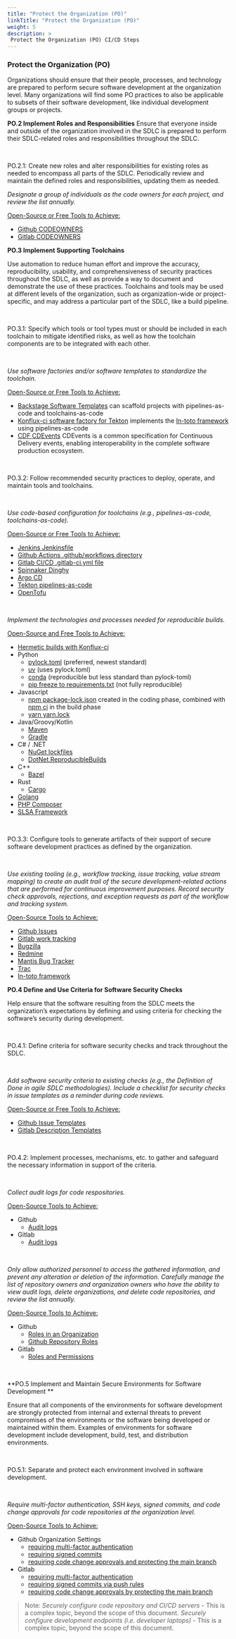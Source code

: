 ```yaml
---
title: "Protect the Organization (PO)"
linkTitle: "Protect the Organization (PO)"
weight: 5
description: >
 Protect the Organization (PO) CI/CD Steps
---
```



### Protect the Organization (PO)
Organizations should ensure that their people,
processes, and technology are prepared to perform secure software development at the
organization level. Many organizations will find some PO practices to also be applicable
to subsets of their software development, like individual development groups or projects.

**PO.2 Implement Roles and Responsibilities**
Ensure that everyone inside and outside of the
organization involved in the SDLC is prepared to
perform their SDLC-related roles and
responsibilities throughout the SDLC.

<br>

PO.2.1: Create new roles and alter responsibilities for
existing roles as needed to encompass all parts of the
SDLC. Periodically review and maintain the defined
roles and responsibilities, updating them as needed.

_Designate a group of individuals as the code owners for each project, and review the list annually._

<u>Open-Source or Free Tools to Achieve:</u>

- [Github CODEOWNERS](https://docs.github.com/en/repositories/managing-your-repositorys-settings-and-features/customizing-your-repository/about-code-owners)
- [Gitlab CODEOWNERS](https://docs.gitlab.com/user/project/codeowners/)

**PO.3 Implement Supporting Toolchains**

Use automation to reduce human effort and improve the accuracy, reproducibility, usability, and comprehensiveness of security practices throughout the SDLC, as well as provide a way to document and demonstrate the use of these practices. Toolchains and tools may be used at different levels of the organization, such as organization-wide or project-specific, and may address a particular part of the SDLC, like a build pipeline.


<br>

PO.3.1: Specify which tools or tool types must or
should be included in each toolchain to mitigate
identified risks, as well as how the toolchain
components are to be integrated with each other.

<br>

_Use software factories and/or software templates to standardize the toolchain._

<u>Open-Source or Free Tools to Achieve:</u>

- [Backstage Software Templates](https://backstage.io/docs/features/software-templates/) can scaffold projects with pipelines-as-code and toolchains-as-code
- [Konflux-ci software factory for Tekton](https://konflux-ci.dev/) implements the [In-toto framework](https://in-toto.io/docs/what-is-in-toto/) using pipelines-as-code
- [CDF CDEvents](https:/https://cdevents.dev/) CDEvents is a common specification for Continuous Delivery events, enabling interoperability in the complete software production ecosystem.

<br>

PO.3.2: Follow recommended security practices to
deploy, operate, and maintain tools and toolchains.

<br>

_Use code-based configuration for toolchains (e.g., pipelines-as-code, toolchains-as-code)._

<u>Open-Source or Free Tools to Achieve:</u>

- [Jenkins Jenkinsfile](https://www.jenkins.io/solutions/pipeline/)
- [Github Actions .github/workflows directory](https://docs.github.com/en/actions/about-github-actions/understanding-github-actions)
- [Gitlab CI/CD .gitlab-ci.yml file](https://docs.gitlab.com/ci/pipelines/)
- [Spinnaker Dinghy](https://github.com/armory/dinghy)
- [Argo CD](https://argo-cd.readthedocs.io/en/stable/user-guide/ci_automation/)
- [Tekton pipelines-as-code](https://pipelinesascode.com/)
- [OpenTofu](https://opentofu.org/)


<br>

_Implement the technologies and processes needed for reproducible builds._

<u>Open-Source and Free Tools to Achieve:</u>

- [Hermetic builds with Konflux-ci](https://konflux-ci.dev/docs/building/hermetic-builds/)
- Python 
  - [pylock.toml](https://packaging.python.org/en/latest/specifications/pylock-toml/#pylock-toml-spec) (preferred, newest standard)
  - [uv](https://docs.astral.sh/uv/pip/compile/) (uses pylock.toml)
  - [conda](https://github.com/conda/conda-lock) (reproducible but less standard than pylock-toml)
  - [pip freeze to requirements.txt](https://pip.pypa.io/en/stable/cli/pip_freeze/) (not fully reproducible)
- Javascript
  - [npm package-lock.json](https://docs.npmjs.com/cli/v7/configuring-npm/package-lock-json) created in the coding phase, combined with [npm ci](https://docs.npmjs.com/cli/v9/commands/npm-ci) in the build phase
  - [yarn yarn.lock](https://classic.yarnpkg.com/lang/en/docs/cli/install/)
- Java/Groovy/Kotlin
  - [Maven](https://maven.apache.org/guides/mini/guide-reproducible-builds.html)
  - [Gradle](https://docs.gradle.org/current/userguide/working_with_files.html#sec:reproducible_archives)
- C# / .NET
  - [NuGet lockfiles](https://learn.microsoft.com/en-us/nuget/consume-packages/package-references-in-project-files#locking-dependencies)
  - [DotNet.ReproducibleBuilds](https://www.nuget.org/packages/DotNet.ReproducibleBuilds/)
- C++
  - [Bazel](https://bazel.build/external/overview)
- Rust
  - [Cargo](https://crates.io/)
- [Golang](https://go.dev/blog/rebuild)
- [PHP Composer](https://getcomposer.org/)
- [SLSA Framework](https://slsa.dev/)

<br>

PO.3.3: Configure tools to generate artifacts of their
support of secure software development practices as
defined by the organization.

<br>

_Use existing tooling (e.g., workflow tracking, issue tracking, value stream mapping) to create an audit trail of the secure development-related actions that are performed for continuous improvement purposes._
_Record security check approvals, rejections, and exception requests as part of the workflow and tracking system._

<u>Open-Source Tools to Achieve:</u>

- [Github Issues](https://docs.github.com/en/issues/tracking-your-work-with-issues)
- [Gitlab work tracking](https://docs.gitlab.com/topics/plan_and_track/)
- [Bugzilla](https://www.bugzilla.org/)
- [Redmine](https://www.redmine.org/)
- [Mantis Bug Tracker](https://mantisbt.org/)
- [Trac](https://trac.edgewall.org/)
- [In-toto framework](https://in-toto.io/docs/what-is-in-toto/)


**PO.4 Define and Use Criteria for Software Security Checks**

Help ensure that the software resulting from the SDLC meets the organization’s 
expectations by defining and using criteria for checking the software’s security
during development.

<br>

PO.4.1: Define criteria for software security checks
and track throughout the SDLC.

<br>

_Add software security criteria to existing checks (e.g., the Definition of Done in agile SDLC methodologies). Include a checklist for security checks in issue templates as a reminder during code reviews._

<u>Open-Source or Free Tools to Achieve:</u>

- [Github Issue Templates](https://docs.github.com/en/communities/using-templates-to-encourage-useful-issues-and-pull-requests/configuring-issue-templates-for-your-repository)
- [Gitlab Description Templates](https://docs.gitlab.com/user/project/description_templates/)

<br>


PO.4.2: Implement processes, mechanisms, etc. to gather and safeguard the necessary information in support of the criteria.


<br>

_Collect audit logs for code respositories._

<u>Open-Source Tools to Achieve:</u>

- Github
  - [Audit logs](https://docs.github.com/en/organizations/keeping-your-organization-secure/managing-security-settings-for-your-organization/reviewing-the-audit-log-for-your-organization)
- Gitlab
  - [Audit logs](https://docs.gitlab.com/user/compliance/audit_events/)

<br>

_Only allow authorized personnel to access the gathered information, and prevent any alteration or deletion of the information. Carefully manage the list of repository owners and organization owners who have the ability to view audit logs, delete organizations, and delete code repositories, and review the list annually._

<u>Open-Source Tools to Achieve:</u>

- Github
  - [Roles in an Organization](https://docs.github.com/en/organizations/managing-peoples-access-to-your-organization-with-roles/roles-in-an-organization)
  - [Github Repository Roles](https://docs.github.com/en/organizations/managing-user-access-to-your-organizations-repositories/managing-repository-roles/repository-roles-for-an-organization)
- Gitlab
  - [Roles and Permissions](https://docs.gitlab.com/user/permissions/)

<br>

**PO.5 Implement and Maintain Secure Environments for Software Development **

Ensure that all components of the environments for software development are
strongly protected from internal and external threats to prevent compromises of the
environments or the software being developed or maintained within them. Examples of
environments for software development include development, build, test, and distribution
environments.

<br>

PO.5.1: Separate and protect each environment involved in software development.

<br>

_Require multi-factor authentication, SSH keys, signed commits, and code change approvals for code repositories at the organization level._

<u>Open-Source Tools to Achieve:</u>

- Github Organization Settings
  - [requiring multi-factor authentication](https://docs.github.com/en/organizations/keeping-your-organization-secure/managing-two-factor-authentication-for-your-organization/requiring-two-factor-authentication-in-your-organization)
  - [requiring signed commits](https://docs.github.com/en/organizations/managing-organization-settings/managing-the-commit-signoff-policy-for-your-organization)
  - [requiring code change approvals and protecting the main branch](https://docs.github.com/en/organizations/managing-organization-settings/managing-pull-request-reviews-in-your-organization)
- Gitlab 
  - [requiring multi-factor authentication](https://docs.gitlab.com/security/two_factor_authentication/)
  - [requiring signed commits via push rules](https://docs.gitlab.com/user/project/repository/push_rules/)
  - [requiring code change approvals by protecting the main branch](https://docs.gitlab.com/user/project/repository/branches/protected/)

> Note: _Securely configure code repository and CI/CD servers_ -
This is a complex topic, beyond the scope of this document. _Securely configure development endpoints (i.e. developer laptops)_ -
This is a complex topic, beyond the scope of this document.

